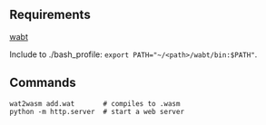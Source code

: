 ## Requirements

[wabt](https://github.com/WebAssembly/wabt)

Include to ./bash_profile: `export PATH="~/<path>/wabt/bin:$PATH"`.

## Commands

```
wat2wasm add.wat       # compiles to .wasm
python -m http.server  # start a web server
```
